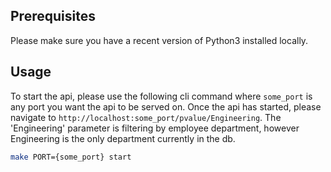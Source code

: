 ## Prerequisites

Please make sure you have a recent version of Python3 installed locally.

## Usage

To start the api, please use the following cli command where ```some_port``` is any port you want the api to be served on.
Once the api has started, please navigate to ```http://localhost:some_port/pvalue/Engineering```. The 'Engineering'
parameter is filtering by employee department, however Engineering is the only department currently in the db.

```bash
make PORT={some_port} start
```